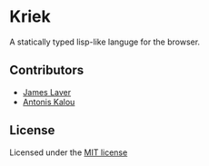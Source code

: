 # Kriek

A statically typed lisp-like languge for the browser.

## Contributors

* [James Laver](https://github.com/jjl)
* [Antonis Kalou](https://github.com/kalouantonis)

## License

Licensed under the [MIT license](LICENSE)

